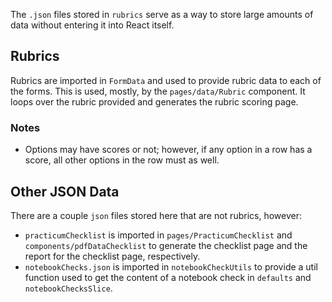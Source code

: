 The `.json` files stored in `rubrics` serve as a way to store large amounts of data without entering it into React itself.

## Rubrics

Rubrics are imported in `FormData` and used to provide rubric data to each of the forms. This is used, mostly, by the `pages/data/Rubric` component. It loops over the rubric provided and generates the rubric scoring page.

### Notes

- Options may have scores or not; however, if any option in a row has a score, all other options in the row must as well.

## Other JSON Data

There are a couple `json` files stored here that are not rubrics, however:

- `practicumChecklist` is imported in `pages/PracticumChecklist` and `components/pdfDataChecklist` to generate the checklist page and the report for the checklist page, respectively.
- `notebookChecks.json` is imported in `notebookCheckUtils` to provide a util function used to get the content of a notebook check in `defaults` and `notebookChecksSlice`.
